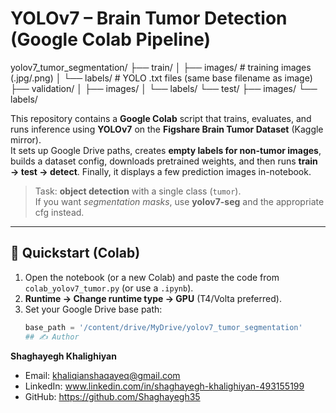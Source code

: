 # YOLOv7 – Brain Tumor Detection (Google Colab Pipeline)

yolov7_tumor_segmentation/
├── train/
│   ├── images/   # training images (.jpg/.png)
│   └── labels/   # YOLO .txt files (same base filename as image)
├── validation/
│   ├── images/
│   └── labels/
└── test/
    ├── images/
    └── labels/


This repository contains a **Google Colab** script that trains, evaluates, and runs inference using **YOLOv7** on the **Figshare Brain Tumor Dataset** (Kaggle mirror).  
It sets up Google Drive paths, creates **empty labels for non-tumor images**, builds a dataset config, downloads pretrained weights, and then runs **train → test → detect**. Finally, it displays a few prediction images in-notebook.

> Task: **object detection** with a single class (`tumor`).  
> If you want *segmentation masks*, use **yolov7-seg** and the appropriate cfg instead.

---

## 🚀 Quickstart (Colab)

1. Open the notebook (or a new Colab) and paste the code from `colab_yolov7_tumor.py` (or use a `.ipynb`).
2. **Runtime → Change runtime type → GPU** (T4/Volta preferred).
3. Set your Google Drive base path:
   ```python
   base_path = '/content/drive/MyDrive/yolov7_tumor_segmentation'
   ## ✍️ Author
**Shaghayegh Khalighiyan**  
- Email: khaliqianshaqayeq@gmail.com
- LinkedIn: www.linkedin.com/in/shaghayegh-khalighiyan-493155199 
- GitHub: https://github.com/Shaghayegh35

